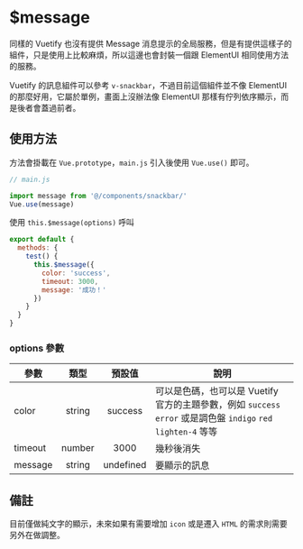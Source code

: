 # $message

同樣的 Vuetify 也沒有提供 Message 消息提示的全局服務，但是有提供這樣子的組件，只是使用上比較麻煩，所以這邊也會封裝一個跟 ElementUI 相同使用方法的服務。

Vuetify 的訊息組件可以參考 `v-snackbar`，不過目前這個組件並不像 ElementUI 的那麼好用，它屬於單例，畫面上沒辦法像 ElementUI 那樣有佇列依序顯示，而是後者會蓋過前者。

## 使用方法

方法會掛載在 `Vue.prototype`，`main.js` 引入後使用 `Vue.use()` 即可。

```js
// main.js

import message from '@/components/snackbar/'
Vue.use(message)
```

使用 `this.$message(options)` 呼叫

```js
export default {
  methods: {
    test() {
      this.$message({
        color: 'success',
        timeout: 3000,
        message: '成功！'
      })
    }
  }
}
```

### options 參數

| 參數    |  類型  |  預設值   | 說明                                                                                                         |
| ------- | :----: | :-------: | ------------------------------------------------------------------------------------------------------------ |
| color   | string |  success  | 可以是色碼，也可以是 Vuetify 官方的主題參數，例如 `success` `error` 或是調色盤 `indigo` `red lighten-4` 等等 |
| timeout | number |   3000    | 幾秒後消失                                                                                                   |
| message | string | undefined | 要顯示的訊息                                                                                                 |


## 備註

目前僅做純文字的顯示，未來如果有需要增加 `icon` 或是遷入 `HTML` 的需求則需要另外在做調整。